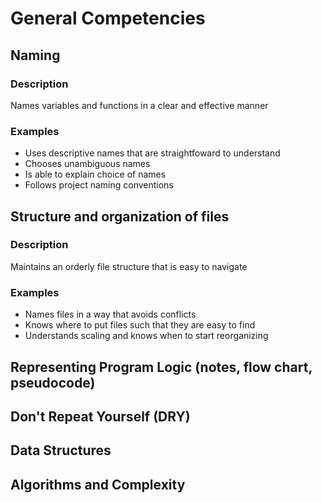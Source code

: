 # General Competencies

## Naming

### Description

Names variables and functions in a clear and effective manner

### Examples

- Uses descriptive names that are straightfoward to understand
- Chooses unambiguous names
- Is able to explain choice of names
- Follows project naming conventions

## Structure and organization of files

### Description

Maintains an orderly file structure that is easy to navigate

### Examples

- Names files in a way that avoids conflicts
- Knows where to put files such that they are easy to find
- Understands scaling and knows when to start reorganizing

## Representing Program Logic (notes, flow chart, pseudocode)
## Don't Repeat Yourself (DRY)
## Data Structures
## Algorithms and Complexity
